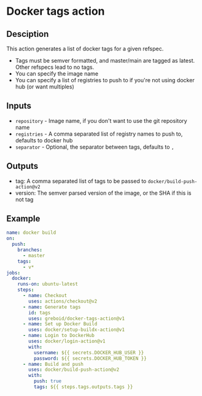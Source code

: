 # Docker tags action

## Desciption
This action generates a list of docker tags for a given refspec.

- Tags must be semver formatted, and master/main are tagged as latest.  Other refspecs lead to no tags.
- You can specify the image name
- You can specify a list of registries to push to if you're not using docker hub (or want multiples)

## Inputs

 - `repository` - Image name, if you don't want to use the git repository name
 - `registries` - A comma separated list of registry names to push to, defaults to docker hub
 - `separator` - Optional, the separator between tags, defaults to `,`

## Outputs
 - tag: A comma separated list of tags to be passed to `docker/build-push-action@v2`
 - version: The semver parsed version of the image, or the SHA if this is not tag

## Example

```yaml
name: docker build
on:
  push:
    branches:
      - master
    tags:
      - v*
jobs:
  docker:
    runs-on: ubuntu-latest
    steps:
      - name: Checkout
        uses: actions/checkout@v2
      - name: Generate tags
        id: tags
        uses: greboid/docker-tags-action@v1
      - name: Set up Docker Build
        uses: docker/setup-buildx-action@v1
      - name: Login to DockerHub
        uses: docker/login-action@v1
        with:
          username: ${{ secrets.DOCKER_HUB_USER }}
          password: ${{ secrets.DOCKER_HUB_TOKEN }}
      - name: Build and push
        uses: docker/build-push-action@v2
        with:
          push: true
          tags: ${{ steps.tags.outputs.tags }}
```